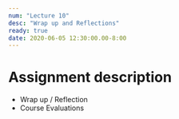 ```yaml
---
num: "Lecture 10"
desc: "Wrap up and Reflections"
ready: true
date: 2020-06-05 12:30:00.00-8:00
---
```


# Assignment description

* Wrap up / Reflection
* Course Evaluations

